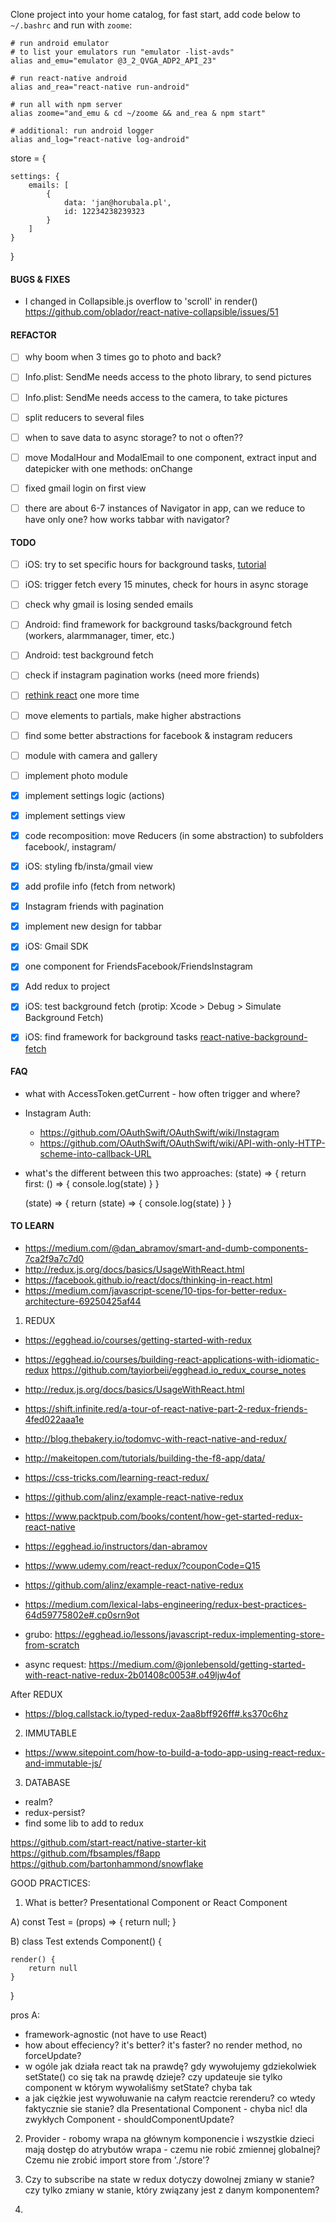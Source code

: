 Clone project into your home catalog, for fast start, add code below to `~/.bashrc` and run with `zoome`:

```
# run android emulator
# to list your emulators run "emulator -list-avds"
alias and_emu="emulator @3_2_QVGA_ADP2_API_23"

# run react-native android
alias and_rea="react-native run-android"

# run all with npm server
alias zoome="and_emu & cd ~/zoome && and_rea & npm start"

# additional: run android logger
alias and_log="react-native log-android"
```

store = {
	

	settings: {
		emails: [
			{
				data: 'jan@horubala.pl',
				id: 12234238239323
			}
		]
	}
}



#### BUGS & FIXES
- I changed in Collapsible.js overflow to 'scroll' in render() https://github.com/oblador/react-native-collapsible/issues/51 


#### REFACTOR
- [ ] why boom when 3 times go to photo and back?
- [ ] Info.plist: SendMe needs access to the photo library, to send pictures
- [ ] Info.plist: SendMe needs access to the camera, to take pictures
- [ ] split reducers to several files
- [ ] when to save data to async storage? to not o often??
- [ ] move ModalHour and ModalEmail to one component, extract input and datepicker with one methods: onChange
- [ ] fixed gmail login on first view
- [ ] there are about 6-7 instances of Navigator in app, can we reduce to have only one? how works tabbar with navigator?



#### TODO
- [ ] iOS: try to set specific hours for background tasks, [tutorial](https://possiblemobile.com/2013/09/ios-7-background-fetch/)
- [ ] iOS: trigger fetch every 15 minutes, check for hours in async storage
- [ ] check why gmail is losing sended emails
- [ ] Android: find framework for background tasks/background fetch (workers, alarmmanager, timer, etc.)
- [ ] Android: test background fetch
- [ ] check if instagram pagination works (need more friends)
- [ ] [rethink react](https://facebook.github.io/react/docs/thinking-in-react.html) one more time 
- [ ] move elements to partials, make higher abstractions
- [ ] find some better abstractions for facebook & instagram reducers
- [ ] module with camera and gallery
- [ ] implement photo module
- [x] implement settings logic (actions)
- [x] implement settings view
- [x] code recomposition: move Reducers (in some abstraction) to subfolders facebook/, instagram/
- [x] iOS: styling fb/insta/gmail view
- [x] add profile info (fetch from network)
- [x] Instagram friends with pagination
- [x] implement new design for tabbar
- [x] iOS: Gmail SDK
- [x] one component for FriendsFacebook/FriendsInstagram
- [x] Add redux to project
- [x] iOS: test background fetch (protip: Xcode > Debug > Simulate Background Fetch)
- [x] iOS: find framework for background tasks [react-native-background-fetch](https://github.com/transistorsoft/react-native-background-fetch)


#### FAQ
- what with AccessToken.getCurrent - how often trigger and where?
- Instagram Auth:
	- https://github.com/OAuthSwift/OAuthSwift/wiki/Instagram
	- https://github.com/OAuthSwift/OAuthSwift/wiki/API-with-only-HTTP-scheme-into-callback-URL
- what's the different between this two approaches:
	(state) => {
		return first: () => {
			console.log(state)
		}
	}

	(state) => {
		return (state) => {
			console.log(state)
		}
	}


#### TO LEARN
- https://medium.com/@dan_abramov/smart-and-dumb-components-7ca2f9a7c7d0
- http://redux.js.org/docs/basics/UsageWithReact.html
- https://facebook.github.io/react/docs/thinking-in-react.html
- https://medium.com/javascript-scene/10-tips-for-better-redux-architecture-69250425af44

1. REDUX
- https://egghead.io/courses/getting-started-with-redux
- https://egghead.io/courses/building-react-applications-with-idiomatic-redux https://github.com/tayiorbeii/egghead.io_redux_course_notes

- http://redux.js.org/docs/basics/UsageWithReact.html

- https://shift.infinite.red/a-tour-of-react-native-part-2-redux-friends-4fed022aaa1e
- http://blog.thebakery.io/todomvc-with-react-native-and-redux/
- http://makeitopen.com/tutorials/building-the-f8-app/data/
- https://css-tricks.com/learning-react-redux/
- https://github.com/alinz/example-react-native-redux
- https://www.packtpub.com/books/content/how-get-started-redux-react-native

- https://egghead.io/instructors/dan-abramov
- https://www.udemy.com/react-redux/?couponCode=Q15
- https://github.com/alinz/example-react-native-redux
- https://medium.com/lexical-labs-engineering/redux-best-practices-64d59775802e#.cp0srn9ot

- grubo: https://egghead.io/lessons/javascript-redux-implementing-store-from-scratch

- async request:
https://medium.com/@jonlebensold/getting-started-with-react-native-redux-2b01408c0053#.o49ljw4of


After REDUX
- https://blog.callstack.io/typed-redux-2aa8bff926ff#.ks370c6hz


2. IMMUTABLE
- https://www.sitepoint.com/how-to-build-a-todo-app-using-react-redux-and-immutable-js/


3. DATABASE
- realm?
- redux-persist?
- find some lib to add to redux



https://github.com/start-react/native-starter-kit
https://github.com/fbsamples/f8app
https://github.com/bartonhammond/snowflake


GOOD PRACTICES:
1. What is better? Presentational Component or React Component

A)
const Test = (props) => {
	return null;
}

B)
class Test extends Component() {

	render() {
		return null
	}
}

pros A:
- framework-agnostic (not have to use React)
- how about effeciency? it's better? it's faster? no render method, no forceUpdate?
- w ogóle jak działa react tak na prawdę? gdy wywołujemy gdziekolwiek setState() co się tak na prawdę dzieje? czy updateuje sie tylko component w którym wywołaliśmy setState? chyba tak
- a jak ciężkie jest wywołuwanie na całym reactcie rerenderu? co wtedy faktycznie sie stanie? dla Presentational Component - chyba nic! dla zwykłych Component - shouldComponentUpdate?


2. Provider - robomy wrapa na głównym komponencie i wszystkie dzieci mają dostęp do atrybutów wrapa - czemu nie robić zmiennej globalnej? Czemu nie zrobić import store from './store'?

3. Czy to subscribe na state w redux dotyczy dowolnej zmiany w stanie? czy tylko zmiany w stanie, który związany jest z danym komponentem?

4. 
